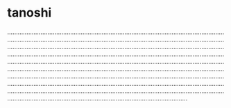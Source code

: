 # tanoshi
...................................................................................................................................................................................................................................................................................................................................................................................................................................................................................................................................................................................................................................................................................................................................................................................................................................................................................................................................................................................................................................................................................................................................................................................................................................................................